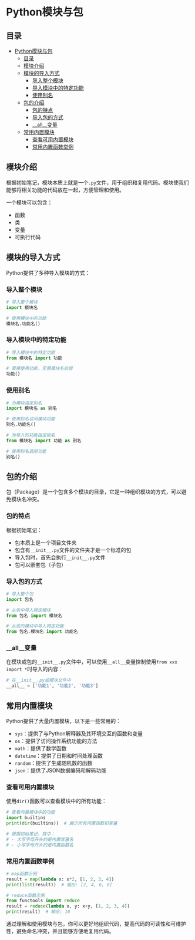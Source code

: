 # Python模块与包

## 目录
- [Python模块与包](#python模块与包)
  - [目录](#目录)
  - [模块介绍](#模块介绍)
  - [模块的导入方式](#模块的导入方式)
    - [导入整个模块](#导入整个模块)
    - [导入模块中的特定功能](#导入模块中的特定功能)
    - [使用别名](#使用别名)
  - [包的介绍](#包的介绍)
    - [包的特点](#包的特点)
    - [导入包的方式](#导入包的方式)
    - [\_\_all\_\_变量](#__all__变量)
  - [常用内置模块](#常用内置模块)
    - [查看可用内置模块](#查看可用内置模块)
    - [常用内置函数举例](#常用内置函数举例)

## 模块介绍

根据初始笔记，模块本质上就是一个`.py`文件，用于组织和复用代码。模块使我们能够将相关功能的代码放在一起，方便管理和使用。

一个模块可以包含：
- 函数
- 类
- 变量
- 可执行代码

## 模块的导入方式

Python提供了多种导入模块的方式：

### 导入整个模块

```python
# 导入整个模块
import 模块名

# 使用模块中的功能
模块名.功能名()
```

### 导入模块中的特定功能

```python
# 导入模块中的特定功能
from 模块名 import 功能

# 直接使用功能，无需模块名前缀
功能()
```

### 使用别名

```python
# 为模块指定别名
import 模块名 as 别名

# 使用别名访问模块功能
别名.功能名()

# 为导入的功能指定别名
from 模块名 import 功能 as 别名

# 使用别名调用功能
别名()
```

## 包的介绍

包（Package）是一个包含多个模块的目录，它是一种组织模块的方式，可以避免模块名冲突。

### 包的特点

根据初始笔记：
- 包本质上是一个项目文件夹
- 包含有`__init__.py`文件的文件夹才是一个标准的包
- 导入包时，首先会执行`__init__.py`文件
- 包可以嵌套包（子包）

### 导入包的方式

```python
# 导入整个包
import 包名

# 从包中导入特定模块
from 包名 import 模块名

# 从包的模块中导入特定功能
from 包名.模块名 import 功能名
```

### __all__变量

在模块或包的`__init__.py`文件中，可以使用`__all__`变量控制使用`from xxx import *`时导入的内容：

```python
# 在__init__.py或模块文件中
__all__ = ['功能1', '功能2', '功能3']
```

## 常用内置模块

Python提供了大量内置模块，以下是一些常用的：

- `sys`：提供了与Python解释器及其环境交互的函数和变量
- `os`：提供了访问操作系统功能的方法
- `math`：提供了数学函数
- `datetime`：提供了日期和时间处理函数
- `random`：提供了生成随机数的函数
- `json`：提供了JSON数据编码和解码功能

### 查看可用内置模块

使用`dir()`函数可以查看模块中的所有功能：

```python
# 查看内置模块中的功能
import builtins
print(dir(builtins))  # 展示所有内置函数和常量

# 根据初始笔记，其中：
# - 大写字母开头的是内置常量名
# - 小写字母开头的是内置函数名
```

### 常用内置函数举例

```python
# map函数示例
result = map(lambda x: x*2, [1, 2, 3, 4])
print(list(result))  # 输出: [2, 4, 6, 8]

# reduce函数示例
from functools import reduce
result = reduce(lambda x, y: x+y, [1, 2, 3, 4])
print(result)  # 输出: 10
```

通过理解和使用模块与包，你可以更好地组织代码，提高代码的可读性和可维护性，避免命名冲突，并且能够方便地复用代码。 